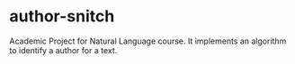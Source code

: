 # author-snitch
Academic Project for Natural Language course. It implements an algorithm to identify a author for a text.
